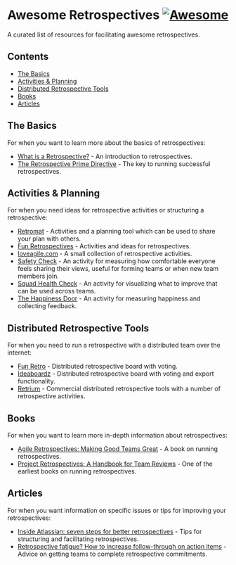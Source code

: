 # Awesome Retrospectives [![Awesome](https://cdn.rawgit.com/sindresorhus/awesome/d7305f38d29fed78fa85652e3a63e154dd8e8829/media/badge.svg)](https://github.com/sindresorhus/awesome)

A curated list of resources for facilitating awesome retrospectives.

## Contents

* [The Basics](#the-basics)
* [Activities & Planning](#activities-&-planning)
* [Distributed Retrospective Tools](#distributed-retrospective-tools)
* [Books](#books)
* [Articles](#articles)

## The Basics

For when you want to learn more about the basics of retrospectives:

* [What is a Retrospective?](http://finding-marbles.com/retr-o-mat/what-is-a-retrospective/) - An introduction to retrospectives.
* [The Retrospective Prime Directive](http://www.retrospectives.com/pages/retroPrimeDirective.html) - The key to running successful retrospectives.

## Activities & Planning

For when you need ideas for retrospective activities or structuring a retrospective:

* [Retromat](https://plans-for-retrospectives.com/en/) - Activities and a planning tool which can be used to share your plan with others.
* [Fun Retrospectives](http://www.funretrospectives.com) - Activities and ideas for retrospectives.
* [loveagile.com](http://loveagile.com) - A small collection of retrospective activities.
* [Safety Check](http://www.akashb.com/blog/2012/05/28/agile-retrospectives-the-safety-check/) - An activity for measuring how comfortable everyone feels sharing their views, useful for forming teams or when new team members join.
* [Squad Health Check](https://labs.spotify.com/2014/09/16/squad-health-check-model/) - An activity for visualizing what to improve that can be used across teams.
* [The Happiness Door](https://www.happymelly.com/the-happiness-door-bring-your-own-bottle/) - An activity for measuring happiness and collecting feedback. 

## Distributed Retrospective Tools

For when you need to run a retrospective with a distributed team over the internet:

* [Fun Retro](http://funretro.github.io/distributed/) - Distributed retrospective board with voting.
* [Ideaboardz](http://www.ideaboardz.com) - Distributed retrospective board with voting and export functionality.
* [Retrium](https://www.retrium.com) - Commercial distributed retrospective tools with a number of retrospective activities.

## Books

For when you want to learn more in-depth information about retrospectives:

* [Agile Retrospectives: Making Good Teams Great](https://pragprog.com/book/dlret/agile-retrospectives) - A book on running retrospectives.
* [Project Retrospectives: A Handbook for Team Reviews](http://www.dorsethouse.com/books/pr.html) - One of the earliest books on running retrospectives.

## Articles

For when you want information on specific issues or tips for improving your retrospectives:

* [Inside Atlassian: seven steps for better retrospectives](https://www.atlassian.com/blog/agile/retrospectives-atlassian) - Tips for structuring and facilitating retrospectives.
* [Retrospective fatigue? How to increase follow-through on action items](http://finding-marbles.com/2012/04/25/retrospective-fatigue-how-to-increase-follow-through-action-items/) - Advice on getting teams to complete retrospective commitments.
